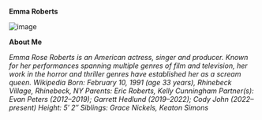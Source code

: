 
**Emma Roberts**

![image](https://github.com/user-attachments/assets/7d0625f6-77fb-4741-9c3f-0ab4e6dbe153)

**About Me**

*Emma Rose Roberts is an American actress, singer and producer. Known for her performances spanning multiple genres of film and television, her work in the horror and* *thriller genres have established her as a scream queen. Wikipedia*
*Born: February 10, 1991 (age 33 years), Rhinebeck Village, Rhinebeck, NY*
*Parents: Eric Roberts, Kelly Cunningham*
*Partner(s): Evan Peters (2012–2019); Garrett Hedlund (2019–2022); Cody John (2022–present)*
*Height: 5′ 2″*
*Siblings: Grace Nickels, Keaton Simons*
